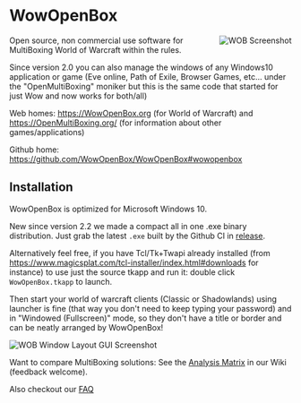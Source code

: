 # WowOpenBox
<img src="https://wowopenbox.org/sshot2_0_narrow.png" alt="WOB Screenshot" align="right">

Open source, non commercial use software for MultiBoxing World of Warcraft within the rules.

Since version 2.0 you can also manage the windows of any Windows10 application or game (Eve online, Path of Exile, Browser Games, etc... under the "OpenMultiBoxing" moniker but this is the same code that started for just Wow and now works for both/all)

Web homes: https://WowOpenBox.org (for World of Warcraft) and https://OpenMultiBoxing.org/ (for information about other games/applications)

Github home: https://github.com/WowOpenBox/WowOpenBox#wowopenbox

## Installation

WowOpenBox is optimized for Microsoft Windows 10.

New since version 2.2 we made a compact all in one .exe binary distribution. Just grab the latest `.exe` built by the Github CI in [release](https://github.com/WowOpenBox/WowOpenBox/releases).

Alternatively feel free, if you have Tcl/Tk+Twapi already installed (from 
https://www.magicsplat.com/tcl-installer/index.html#downloads for instance) to use just the source tkapp and run it: double click `WowOpenBox.tkapp` to launch.

Then start your world of warcraft clients (Classic or Shadowlands) using launcher is fine (that way you don't need to keep typing your password) and in "Windowed (Fullscreen)" mode, so they don't have a title or border and can be neatly arranged by WowOpenBox!

![WOB Window Layout GUI Screenshot](https://wowopenbox.org/sshotWindowLayout.png?src=github)

Want to compare MultiBoxing solutions: See the [Analysis Matrix](https://github.com/WowOpenBox/WowOpenBox/wiki/compare) in our Wiki (feedback welcome).

Also checkout our [FAQ](https://github.com/WowOpenBox/WowOpenBox/wiki/FAQ)
